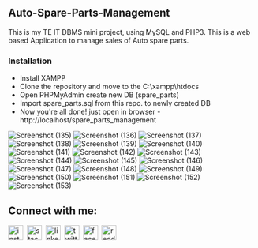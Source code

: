 ## Auto-Spare-Parts-Management
This is my TE IT DBMS mini project, using MySQL and PHP3.
This is a web based Application to manage sales of Auto spare parts.

### Installation
* Install XAMPP
* Clone the repository and move to the C:\xampp\htdocs
* Open PHPMyAdmin create new DB (spare_parts)
* Import spare_parts.sql from this repo. to newly created DB
* Now you're all done! just open in browser - http://localhost/spare_parts_management

![Screenshot (135)](https://user-images.githubusercontent.com/47142604/99874514-a2f40f00-2c0e-11eb-8528-f8fa9a266723.png)
![Screenshot (136)](https://user-images.githubusercontent.com/47142604/99874516-a5566900-2c0e-11eb-9493-2d97a6caa5d3.png)
![Screenshot (137)](https://user-images.githubusercontent.com/47142604/99874517-a6879600-2c0e-11eb-887e-002f7a624f5b.png)
![Screenshot (138)](https://user-images.githubusercontent.com/47142604/99874518-a8515980-2c0e-11eb-8a24-768e34d865d7.png)
![Screenshot (139)](https://user-images.githubusercontent.com/47142604/99874520-aa1b1d00-2c0e-11eb-8e3d-8a2193df69ba.png)
![Screenshot (140)](https://user-images.githubusercontent.com/47142604/99874521-abe4e080-2c0e-11eb-9da0-b5f1b8c4b7ac.png)
![Screenshot (141)](https://user-images.githubusercontent.com/47142604/99874522-ad160d80-2c0e-11eb-9aba-e464b1961416.png)
![Screenshot (142)](https://user-images.githubusercontent.com/47142604/99874525-b4d5b200-2c0e-11eb-98cc-77e219bad79b.png)
![Screenshot (143)](https://user-images.githubusercontent.com/47142604/99874527-b7d0a280-2c0e-11eb-8aaa-584c65e97ca4.png)
![Screenshot (144)](https://user-images.githubusercontent.com/47142604/99874529-b99a6600-2c0e-11eb-9ef8-ca652700f2b5.png)
![Screenshot (145)](https://user-images.githubusercontent.com/47142604/99874532-c028dd80-2c0e-11eb-981d-4428dbd11ef4.png)
![Screenshot (146)](https://user-images.githubusercontent.com/47142604/99874534-c1f2a100-2c0e-11eb-969e-85e0816034d6.png)
![Screenshot (147)](https://user-images.githubusercontent.com/47142604/99874537-c7e88200-2c0e-11eb-94f7-a95ce3e9a749.png)
![Screenshot (148)](https://user-images.githubusercontent.com/47142604/99874538-ca4adc00-2c0e-11eb-8551-f3ccbed14138.png)
![Screenshot (149)](https://user-images.githubusercontent.com/47142604/99874539-cc149f80-2c0e-11eb-96c4-60ed5d8f8562.png)
![Screenshot (150)](https://user-images.githubusercontent.com/47142604/99874542-cdde6300-2c0e-11eb-96c8-6bf28a9763cf.png)
![Screenshot (151)](https://user-images.githubusercontent.com/47142604/99874543-cf0f9000-2c0e-11eb-86e1-b88d21744a32.png)
![Screenshot (152)](https://user-images.githubusercontent.com/47142604/99874546-d59e0780-2c0e-11eb-97aa-741cad2b4679.png)
![Screenshot (153)](https://user-images.githubusercontent.com/47142604/99874549-d8006180-2c0e-11eb-97e4-b74c5748ef66.png)

## Connect with me:  
<a href="https://instagram.com/p4v4n" target="blank"><img align="center" src="https://github.com/pavanpatil45/pavanpatil45/blob/main/connect with me/insta.png" alt="instagram" width="30" /></a>&nbsp;
<a href="https://stackoverflow.com/users/14926087/pavan-patil?tab=profile " target="blank"><img align="center" src="https://github.com/pavanpatil45/pavanpatil45/blob/main/connect with me/stack.svg" alt="stack-overflow" height="30" width="30" /></a>&nbsp;
<a href="https://linkedin.com/in/pavan-patil-445a33150" target="blank"><img align="center" src="https://github.com/pavanpatil45/pavanpatil45/blob/main/connect with me/linkedin.webp" alt="linkedin" height="30" width="30" /></a>&nbsp;
<a href="https://twitter.com/pavanpatil45" target="blank"><img align="center" src="https://github.com/pavanpatil45/pavanpatil45/blob/main/connect with me/twitter.png" alt="twitter" width="30" /></a>&nbsp;
<a href="https://facebook.com/pavanpatil450" target="blank"><img align="center" src="https://github.com/pavanpatil45/pavanpatil45/blob/main/connect with me/facebook.webp" alt="facebook" height="30" width="30" /></a>&nbsp;
<a href="https://www.reddit.com/user/p4v4n_45" target="blank"><img align="center" src="https://github.com/pavanpatil45/pavanpatil45/blob/main/connect with me/reddit.svg" alt="reddit" width="30" /></a>&nbsp;

